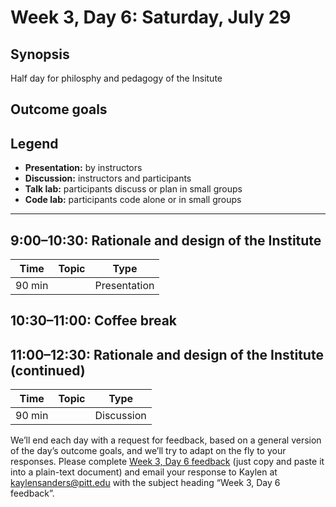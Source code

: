 # Week 3, Day 6: Saturday, July 29
## Synopsis

Half day for philosphy and pedagogy of the Insitute

## Outcome goals
## Legend

* **Presentation:** by instructors
* **Discussion:** instructors and participants
* **Talk lab:** participants discuss or plan in small groups
* **Code lab:** participants code alone or in small groups

* * *
## 9:00–10:30: Rationale and design of the Institute

Time | Topic | Type
---- | ---- | ---- 
90 min |  | Presentation

## 10:30–11:00: Coffee break

## 11:00–12:30: Rationale and design of the Institute (continued)

Time | Topic | Type
---- | ---- | ---- 
90 min |  | Discussion

We’ll end each day with a request for feedback, based on a general version of the day’s outcome goals, and we’ll try to adapt on the fly to your responses. Please complete [Week 3, Day 6 feedback](week_3_day_6_feedback.md) (just copy and paste it into a plain-text document) and email your response to Kaylen at [kaylensanders@pitt.edu](mailto:kaylensanders@pitt.edu) with the subject heading “Week 3, Day 6 feedback”.
